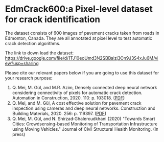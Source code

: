 # EdmCrack600:a Pixel-level dataset for crack identification
The dataset consists of 600 images of pavement cracks taken from roads in Edmonton, Canada. They are all annotated at pixel level to test automatic crack detection algorithms.

The link to down load the dataset: https://drive.google.com/file/d/1TJ10eoUmd3N2SBBalzj3On9J3S4xJu6M/view?usp=sharing

Please cite our relevant papers below if you are going to use this dataset for your research purpose:
1. Q. Mei, M. Gül, and M.R. Azim, Densely connected deep neural network considering connectivity of pixels for automatic crack detection. Automation in Construction, 2020. 110: p. 103018. ([PDF](https://www.researchgate.net/profile/Qipei_Mei/publication/337603969_Densely_connected_deep_neural_network_considering_connectivity_of_pixels_for_automatic_crack_detection/links/5de29b1992851c836457cb1d/Densely-connected-deep-neural-network-considering-connectivity-of-pixels-for-automatic-crack-detection.pdf?_sg%5B0%5D=s9dQ2zUWC51c4MuQdu4XYDU-x6EeaqVIu9q8GHphgLizWNfmUb2lG_RyTKvvp7aIOxLwAvb2QywTEhiND6q5vQ.RwLZhpN4TyKZ0pH3uKnVoJC4zqlbZ0DeZ1JchJT58aGtqn2VNQOmTuWCtwrchiA4GnDKqy73ie9aiJUss2vhkw&_sg%5B1%5D=msXkh9yLzaSAVdAA9tt1t0YyJB9QQ1uMgH4IfwXBwHqNYfIq0RaLcm75sxyoSGS1jHtnvYF70WIv3Xbg9ngfYsUCYhKoNm0Tv2QsNiXU0n5x.RwLZhpN4TyKZ0pH3uKnVoJC4zqlbZ0DeZ1JchJT58aGtqn2VNQOmTuWCtwrchiA4GnDKqy73ie9aiJUss2vhkw&_iepl=))
2. Q. Mei, and M. Gül, A cost effective solution for pavement crack inspection using cameras and deep neural networks. Construction and Building Materials, 2020. 256: p. 119397. ([PDF](https://www.researchgate.net/publication/341253649_A_cost_effective_solution_for_pavement_crack_inspection_using_cameras_and_deep_neural_networks?enrichId=rgreq-10754ad9f653fed616cc83662661ea5e-XXX&enrichSource=Y292ZXJQYWdlOzM0MTI1MzY0OTtBUzo4OTQwMzkwNzUzNDQzODVAMTU5MDE2NjkzNDYxNw%3D%3D&el=1_x_2&_esc=publicationCoverPdf))
3. Q. Mei, M. Gül, and N. Shirzad‐Ghaleroudkhani (2020) "Towards Smart Cities: Crowdsensing-based Monitoring of Transportation Infrastructure using Moving Vehicles." Journal of Civil Structural Health Monitoring. (In press)


